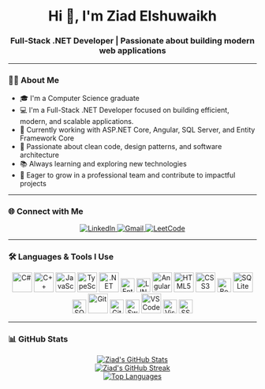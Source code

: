 <h1 align="center">Hi 👋, I'm Ziad Elshuwaikh</h1>
<h3 align="center">Full-Stack .NET Developer | Passionate about building modern web applications</h3>

---

### 👨‍💻 About Me

- 🎓 I'm a Computer Science graduate   
- 💻 I'm a Full-Stack .NET Developer focused on building efficient, modern, and scalable applications.  
- 🔭 Currently working with ASP.NET Core, Angular, SQL Server, and Entity Framework Core  
- 🧠 Passionate about clean code, design patterns, and software architecture  
- 📚 Always learning and exploring new technologies  
- 🚀 Eager to grow in a professional team and contribute to impactful projects  

---
### 🌐 Connect with Me

<div align="center">
  <a href="https://www.linkedin.com/in/ziad-elshuwaikh-692138209" target="_blank">
    <img src="https://img.shields.io/badge/LinkedIn-0077B5?style=for-the-badge&logo=linkedin&logoColor=white" alt="LinkedIn"/>
  </a>
  <a href="mailto:ziadelshuwaikh@gmail.com" target="_blank">
    <img src="https://img.shields.io/badge/Gmail-D14836?style=for-the-badge&logo=gmail&logoColor=white" alt="Gmail"/>
  </a>
  <a href="https://leetcode.com/u/ziad_elshuwaikh72/" target="_blank">
    <img src="https://img.shields.io/badge/LeetCode-FFA116?style=for-the-badge&logo=leetcode&logoColor=black" alt="LeetCode"/>
  </a>
</div>

---

### 🛠️ Languages & Tools I Use


<div align="center">
  
  <!-- Programming Languages -->
  <img src="https://cdn.jsdelivr.net/gh/devicons/devicon/icons/csharp/csharp-original.svg" height="40" alt="C#" title="C#" />
  <img src="https://cdn.jsdelivr.net/gh/devicons/devicon/icons/cplusplus/cplusplus-original.svg" height="40" alt="C++" title="C++" />
  <img src="https://cdn.jsdelivr.net/gh/devicons/devicon/icons/javascript/javascript-original.svg" height="40" alt="JavaScript" title="JavaScript" />
  <img src="https://cdn.jsdelivr.net/gh/devicons/devicon/icons/typescript/typescript-original.svg" height="40" alt="TypeScript" title="TypeScript" />

  <!-- Backend -->
  <img src="https://cdn.jsdelivr.net/gh/devicons/devicon/icons/dot-net/dot-net-original.svg" height="40" alt=".NET" title="ASP.NET Core" />
  <img src="https://img.shields.io/badge/Entity%20Framework-6DB33F?style=for-the-badge&logo=.net&logoColor=white" height="28" alt="Entity Framework Core" title="Entity Framework Core" />
  <img src="https://img.shields.io/badge/LINQ-512BD4?style=for-the-badge&logo=.net&logoColor=white" height="28" alt="LINQ" title="LINQ" />

  <!-- Frontend -->
  <img src="https://cdn.jsdelivr.net/gh/devicons/devicon/icons/angularjs/angularjs-original.svg" height="40" alt="Angular" title="Angular" />
  <img src="https://cdn.jsdelivr.net/gh/devicons/devicon/icons/html5/html5-original.svg" height="40" alt="HTML5" title="HTML5" />
  <img src="https://cdn.jsdelivr.net/gh/devicons/devicon/icons/css3/css3-original.svg" height="40" alt="CSS3" title="CSS3" />
  <img src="https://img.shields.io/badge/Bootstrap-7952B3?style=for-the-badge&logo=bootstrap&logoColor=white" height="28" alt="Bootstrap" title="Bootstrap" />

  <!-- Database -->
  <img src="https://cdn.jsdelivr.net/gh/devicons/devicon/icons/sqlite/sqlite-original.svg" height="40" alt="SQLite" title="SQLite" />
  <img src="https://img.shields.io/badge/SQL%20Server-CC2927?style=for-the-badge&logo=microsoftsqlserver&logoColor=white" height="28" alt="SQL Server" title="SQL Server" />

  <!-- Tools -->
  <img src="https://cdn.jsdelivr.net/gh/devicons/devicon/icons/git/git-original.svg" height="40" alt="Git" title="Git" />
  <img src="https://img.shields.io/badge/GitHub-181717?style=for-the-badge&logo=github&logoColor=white" height="28" alt="GitHub" title="GitHub" />
  <img src="https://img.shields.io/badge/Swagger-85EA2D?style=for-the-badge&logo=swagger&logoColor=black" height="28" alt="Swagger" title="Swagger" />
  <img src="https://cdn.jsdelivr.net/gh/devicons/devicon/icons/vscode/vscode-original.svg" height="40" alt="VS Code" title="VS Code" />
  <img src="https://img.shields.io/badge/Visual%20Studio-5C2D91?style=for-the-badge&logo=visualstudio&logoColor=white" height="28" alt="Visual Studio" title="Visual Studio" />
  <img src="https://img.shields.io/badge/SSMS-0078D7?style=for-the-badge&logo=microsoft&logoColor=white" height="28" alt="SSMS" title="SSMS" />

</div>


---

### 📊 GitHub Stats

<div align="center"> <a href="https://github.com/ZiadElshuwaikh74"> <img src="https://github-readme-stats.vercel.app/api?username=ZiadElshuwaikh74&show_icons=true&theme=tokyonight&hide_border=true&count_private=true&include_all_commits=true" alt="Ziad's GitHub Stats" /> </a> <br/> <a href="https://github.com/ZiadElshuwaikh74"> <img src="https://github-readme-streak-stats.herokuapp.com/?user=ZiadElshuwaikh74&theme=tokyonight&hide_border=true" alt="Ziad's GitHub Streak" /> </a> <br/> <a href="https://github.com/ZiadElshuwaikh74"> <img src="https://github-readme-stats.vercel.app/api/top-langs/?username=ZiadElshuwaikh74&layout=compact&theme=tokyonight&hide_border=true" alt="Top Languages" /> </a> </div>




